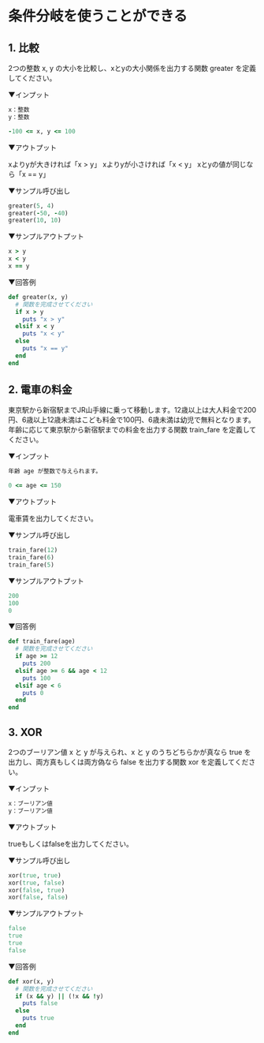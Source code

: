 # 条件分岐を使うことができる

## 1. 比較

2つの整数 x, y の大小を比較し、xとyの大小関係を出力する関数 greater を定義してください。

▼インプット

```ruby
x：整数
y：整数

-100 <= x, y <= 100
```

▼アウトプット

xよりyが大きければ「x > y」
xよりyが小さければ「x < y」
xとyの値が同じなら「x == y」

▼サンプル呼び出し

```ruby
greater(5, 4)
greater(-50, -40)
greater(10, 10)
```

▼サンプルアウトプット

```ruby
x > y
x < y
x == y
```

▼回答例

```ruby
def greater(x, y)
  # 関数を完成させてください
  if x > y
    puts "x > y"
  elsif x < y
    puts "x < y"
  else
    puts "x == y"
  end
end
```

## 2. 電車の料金

東京駅から新宿駅までJR山手線に乗って移動します。12歳以上は大人料金で200円、6歳以上12歳未満はこども料金で100円、6歳未満は幼児で無料となります。年齢に応じて東京駅から新宿駅までの料金を出力する関数 train_fare を定義してください。

▼インプット

```ruby
年齢 age が整数で与えられます。

0 <= age <= 150
```

▼アウトプット

電車賃を出力してください。

▼サンプル呼び出し

```ruby
train_fare(12)
train_fare(6)
train_fare(5)
```

▼サンプルアウトプット

```ruby
200
100
0
```

▼回答例

```ruby
def train_fare(age)
  # 関数を完成させてください
  if age >= 12
    puts 200
  elsif age >= 6 && age < 12
    puts 100
  elsif age < 6
    puts 0
  end
end
```

## 3. XOR

2つのブーリアン値 x と y が与えられ、x と y のうちどちらかが真なら true を出力し、両方真もしくは両方偽なら false を出力する関数 xor を定義してください。

▼インプット

```ruby
x：ブーリアン値
y：ブーリアン値
```

▼アウトプット

trueもしくはfalseを出力してください。

▼サンプル呼び出し

```ruby
xor(true, true)
xor(true, false)
xor(false, true)
xor(false, false)
```

▼サンプルアウトプット

```ruby
false
true
true
false
```

▼回答例

```ruby
def xor(x, y)
  # 関数を完成させてください
  if (x && y) || (!x && !y)
    puts false
  else
    puts true
  end
end
```
